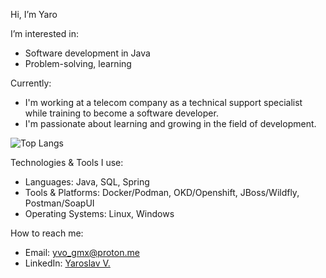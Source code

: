 Hi, I’m Yaro

I’m interested in:
- Software development in Java
- Problem-solving, learning

Currently:
- I'm working at a telecom company as a technical support specialist while training to become a software developer. 
- I'm passionate about learning and growing in the field of development.

![Top Langs](https://github-readme-stats.vercel.app/api/top-langs/?username=yaro-bit&hide=javascript,html,css,shader,md&layout=compact&theme=dark)


Technologies & Tools I use:
- Languages: Java, SQL, Spring
- Tools & Platforms: Docker/Podman, OKD/Openshift, JBoss/Wildfly, Postman/SoapUI
- Operating Systems: Linux, Windows

How to reach me:
- Email:      [yvo_gmx@proton.me](mailto:yvo_gmx@proton.me)
- LinkedIn:   [Yaroslav V.](https://www.linkedin.com/in/yaroslav-v-b7876a211/)


